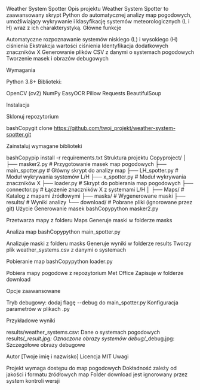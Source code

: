 Weather System Spotter
Opis projektu
Weather System Spotter to zaawansowany skrypt Python do automatycznej analizy map pogodowych, umożliwiający wykrywanie i klasyfikację systemów meteorologicznych (L i H) wraz z ich charakterystyką.
Główne funkcje

Automatyczne rozpoznawanie systemów niskiego (L) i wysokiego (H) ciśnienia
Ekstrakcja wartości ciśnienia
Identyfikacja dodatkowych znaczników X
Generowanie plików CSV z danymi o systemach pogodowych
Tworzenie masek i obrazów debugowych

Wymagania

Python 3.8+
Biblioteki:

OpenCV (cv2)
NumPy
EasyOCR
Pillow
Requests
BeautifulSoup



Instalacja

Sklonuj repozytorium

bashCopygit clone https://github.com/twoj_projekt/weather-system-spotter.git

Zainstaluj wymagane biblioteki

bashCopypip install -r requirements.txt
Struktura projektu
Copyproject/
│
├── masker2.py         # Przygotowanie masek map pogodowych
├── main_spotter.py    # Główny skrypt do analizy map
├── LH_spotter.py      # Moduł wykrywania systemów L/H
├── x_spotter.py       # Moduł wykrywania znaczników X
├── loader.py          # Skrypt do pobierania map pogodowych
├── connector.py       # Łączenie znaczników X z systemami L/H
│
├── Maps/              # Katalog z mapami źródłowymi
├── masks/             # Wygenerowane maski
├── results/           # Wyniki analizy
└── download/          # Pobrane pliki (ignorowane przez git)
Użycie
Generowanie masek
bashCopypython masker2.py

Przetwarza mapy z folderu Maps
Generuje maski w folderze masks

Analiza map
bashCopypython main_spotter.py

Analizuje maski z folderu masks
Generuje wyniki w folderze results
Tworzy plik weather_systems.csv z danymi o systemach

Pobieranie map
bashCopypython loader.py

Pobiera mapy pogodowe z repozytorium Met Office
Zapisuje w folderze download

Opcje zaawansowane

Tryb debugowy: dodaj flagę --debug do main_spotter.py
Konfiguracja parametrów w plikach .py

Przykładowe wyniki

results/weather_systems.csv: Dane o systemach pogodowych
results/*_result.jpg: Oznaczone obrazy systemów
debug/*_debug.jpg: Szczegółowe obrazy debugowe

Autor
[Twoje imię i nazwisko]
Licencja
MIT
Uwagi

Projekt wymaga dostępu do map pogodowych
Dokładność zależy od jakości i formatu źródłowych map
Folder download jest ignorowany przez system kontroli wersji
